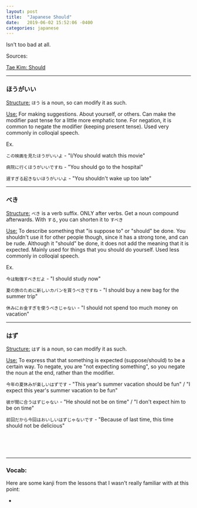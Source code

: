```yaml
---
layout: post
title:  "Japanese Should"
date:   2019-06-02 15:52:06 -0400
categories: japanese
---
```


Isn't too bad at all.

Sources:

<a href="http://www.guidetojapanese.org/learn/grammar/should" target="_blank">Tae Kim: Should</a>

<hr />
<h3>ほうがいい</h3>

<u>Structure:</u> `ほう` is a noun, so can modify it as such.

<u>Use:</u> For making suggestions. About yourself, or others. Can make the modifier past tense for a little more emphatic tone. For negation, it is common to negate the modifier (keeping present tense). Used very commonly in colloqial speech.

Ex.

`この映画を見たほうがいいよ` - "I/You should watch this movie"

`病院に行くほうがいいですね` - "You should go to the hospital"

`遅すぎる起きないほうがいいよ` - "You shouldn't wake up too late"

<hr />
<h3>べき</h3>

<u>Structure:</u> `べき` is a verb suffix. ONLY after verbs. Get a noun compound afterwards. With `する`, you can shorten it to `すべき`

<u>Use:</u> To describe something that "is suppose to" or "should" be done. You shouldn't use it for other people though, since it has a strong tone, and can be rude. Although it "should" be done, it does not add the meaning that it is expected. Mainly used for things that you should do yourself. Used less commonly in colloqial speech.

Ex.

`今は勉強すべきだよ` - "I should study now"

`夏の旅のために新しいカバンを買うべきですね` - "I should buy a new bag for the summer trip"

`休みにお金すぎを使うべきじゃない` - "I should not spend too much money on vacation"

<hr />
<h3>はず</h3> 

<u>Structure:</u> `はず` is a noun, so can modify it as such.

<u>Use:</u> To express that that something is expected (suppose/should) to be a certain way. To negate, you are "not expecting something", so you negate the noun at the end, rather than the modifier.

`今年の夏休みが楽しいはずです` - "This year's summer vacation should be fun" / "I expect this year's summer vacation to be fun"

`彼が間に合うはずじゃない` - "He should not be on time" / "I don't expect him to be on time"

`前回だから今回はおいしいはずじゃないです` - "Because of last time, this time should not be delicious"

<br />
<br />
<br />

<hr />
<h3>Vocab:</h3>

Here are some kanji from the lessons that I wasn't really familiar with at this point:

- 

